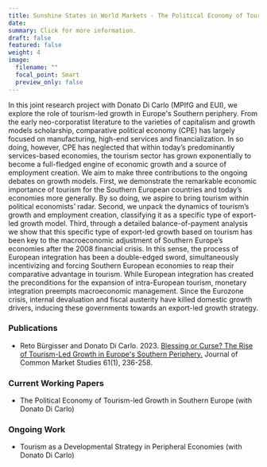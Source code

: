 ```yaml
---
title: Sunshine States in World Markets - The Political Economy of Tourism-Led Growth
date:
summary: Click for more information.
draft: false
featured: false
weight: 4
image:
  filename: ""
  focal_point: Smart
  preview_only: false
---
```


In this joint research project with Donato Di Carlo (MPIfG and EUI), we explore the role of tourism-led growth in Europe's Southern periphery. From the early neo-corporatist literature to the varieties of capitalism and growth models scholarship, comparative political economy (CPE) has largely focused on manufacturing, high-end services and financialization. In so doing, however, CPE has neglected that within today’s predominantly services-based economies, the tourism sector has grown exponentially to become a full-fledged engine of economic growth and a source of employment creation. We aim to make three contributions to the ongoing debates on growth models. First, we demonstrate the remarkable economic importance of tourism for the Southern European countries and today’s economies more generally. By so doing, we aspire to bring tourism within political economists’ radar. Second, we unpack the dynamics of tourism’s growth and employment creation, classifying it as a specific type of export-led growth model. Third, through a detailed balance-of-payment analysis we show that this specific type of export-led growth based on tourism has been key to the macroeconomic adjustment of Southern Europe’s economies after the 2008 financial crisis. In this sense, the process of European integration has been a double-edged sword, simultaneously incentivizing and forcing Southern European economies to reap their comparative advantage in tourism. While European integration has created the preconditions for the expansion of intra-European tourism, monetary integration preempts macroeconomic management. Since the Eurozone crisis, internal devaluation and fiscal austerity have killed domestic growth drivers, inducing these governments towards an export-led growth strategy. 

### Publications

* Reto Bürgisser and Donato Di Carlo. 2023. [Blessing or Curse? The Rise of Tourism-Led Growth in Europe's Southern Periphery.](https://retobuergisser.com/publication/jcms_tourism/) Journal of Common Market Studies 61(1), 236-258.

### Current Working Papers

* The Political Economy of Tourism-led Growth in Southern Europe (with Donato Di Carlo)

### Ongoing Work 

* Tourism as a Developmental Strategy in Peripheral Economies (with Donato Di Carlo)


